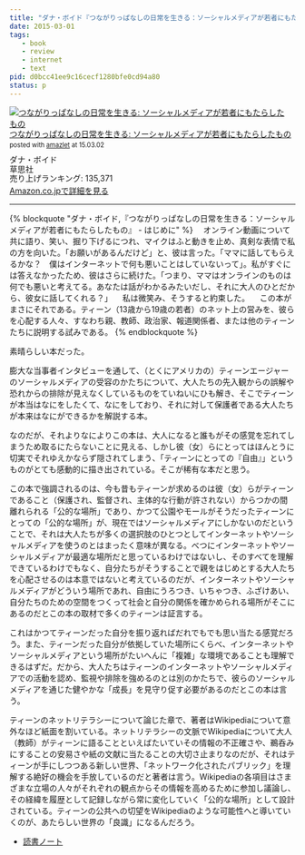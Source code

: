 ```yaml
---
title: "ダナ・ボイド『つながりっぱなしの日常を生きる：ソーシャルメディアが若者にもたらしたもの』を読んだ"
date: 2015-03-01
tags:
   - book
   - review
   - internet
   - text
pid: d0bcc41ee9c16cecf1280bfe0cd94a80
status: p
---
```



<div class="amazlet-box" style="margin-bottom:0px;"><div class="amazlet-image" style="float:left;margin:0px 12px 1px 0px;"><a href="http://www.amazon.co.jp/exec/obidos/ASIN/4794220871/dotimpact-22/ref=nosim/" name="amazletlink" target="_blank"><img src="http://ecx.images-amazon.com/images/I/61UiSBsShrL._SL160_.jpg" alt="つながりっぱなしの日常を生きる: ソーシャルメディアが若者にもたらしたもの" style="border: none;" /></a></div><div class="amazlet-info" style="line-height:120%; margin-bottom: 10px"><div class="amazlet-name" style="margin-bottom:10px;line-height:120%"><a href="http://www.amazon.co.jp/exec/obidos/ASIN/4794220871/dotimpact-22/ref=nosim/" name="amazletlink" target="_blank">つながりっぱなしの日常を生きる: ソーシャルメディアが若者にもたらしたもの</a><div class="amazlet-powered-date" style="font-size:80%;margin-top:5px;line-height:120%">posted with <a href="http://www.amazlet.com/" title="amazlet" target="_blank">amazlet</a> at 15.03.02</div></div><div class="amazlet-detail">ダナ・ボイド <br />草思社 <br />売り上げランキング: 135,371<br /></div><div class="amazlet-sub-info" style="float: left;"><div class="amazlet-link" style="margin-top: 5px"><a href="http://www.amazon.co.jp/exec/obidos/ASIN/4794220871/dotimpact-22/ref=nosim/" name="amazletlink" target="_blank">Amazon.co.jpで詳細を見る</a></div></div></div><div class="amazlet-footer" style="clear: left"></div></div>

---- 

{% blockquote "ダナ・ボイド,『つながりっぱなしの日常を生きる：ソーシャルメディアが若者にもたらしたもの』 - はじめに" %}
　オンライン動画について共に語り、笑い、掘り下げるにつれ、マイクはふと動きを止め、真剣な表情で私の方を向いた。「お願いがあるんだけど」と、彼は言った。「ママに話してもらえるかな？　僕はインターネットで何も悪いことはしていないって」。私がすぐには答えなかったため、彼はさらに続けた。「つまり、ママはオンラインのものは何でも悪いと考えてる。あなたは話がわかるみたいだし、それに大人のひとだから、彼女に話してくれる？」
　私は微笑み、そうすると約束した。
　この本がまさにそれである。ティーン（13歳から19歳の若者）のネット上の営みを、彼らを心配する人々、すなわち親、教師、政治家、報道関係者、または他のティーンたちに説明する試みである。
{% endblockquote %}

素晴らしい本だった。

膨大な当事者インタビューを通して、（とくにアメリカの）ティーンエージャーのソーシャルメディアの受容のかたちについて、大人たちの先入観からの誤解や恐れからの排除が見えなくしているものをていねいにひも解き、そこでティーンが本当はなにをしたくて、なにをしており、それに対して保護者である大人たちが本来はなにができるかを解説する本。

なのだが、それよりなによりこの本は、大人になると誰もがその感覚を忘れてしまうため取るにたらないことに見える、しかし彼（女）らにとってはほんとうに切実でそれゆえかならず隠されてしまう、「ティーンにとっての『自由』」というものがとても感動的に描き出されている。そこが稀有な本だと思う。

この本で強調されるのは、今も昔もティーンが求めるのは彼（女）らがティーンであること（保護され、監督され、主体的な行動が許されない）からつかの間離れられる「公的な場所」であり、かつて公園やモールがそうだったティーンにとっての「公的な場所」が、現在ではソーシャルメディアにしかないのだということで、それは大人たちが多くの選択肢のひとつとしてインターネットやソーシャルメディアを使うのとはまったく意味が異なる。べつにインターネットやソーシャルメディアが最適な場所だと思っているわけではないし、そのすべてを理解できているわけでもなく、自分たちがそうすることで親をはじめとする大人たちを心配させるのは本意ではないと考えているのだが、インターネットやソーシャルメディアがどういう場所であれ、自由にうろつき、いちゃつき、ふざけあい、自分たちのための空間をつくって社会と自分の関係を確かめられる場所がそこにあるのだとこの本の取材で多くのティーンは証言する。

これはかつてティーンだった自分を振り返ればだれでもでも思い当たる感覚だろう。また、ティーンだった自分が依拠していた場所にくらべ、インターネットやソーシャルメディアという場所がたいへんに「複雑」な環境であることも理解できるはずだ。だから、大人たちはティーンのインターネットやソーシャルメディアでの活動を認め、監視や排除を強めるのとは別のかたちで、彼らのソーシャルメディアを通じた健やかな「成長」を見守り促す必要があるのだとこの本は言う。

ティーンのネットリテラシーについて論じた章で、著者はWikipediaについて意外なほど紙面を割いている。ネットリテラシーの文脈でWikipediaについて大人（教師）がティーンに語ることといえばたいていその情報の不正確さや、鵜呑みにすることの安易さや紙の文献に当たることの大切さ止まりなのだが、それはティーンが手にしつつある新しい世界、「ネットワーク化されたパブリック」を理解する絶好の機会を手放しているのだと著者は言う。Wikipediaの各項目はさまざまな立場の人々がそれぞれの観点からその情報を高めるために参加し議論し、その経緯を履歴として記録しながら常に変化していく「公的な場所」として設計されている。ティーンの公共への切望をWikipediaのような可能性へと導いていくのが、あたらしい世界の「良識」になるんだろう。

* [読書ノート][1]

[1]:	https://workflowy.com/s/ZcLrTeEwXu